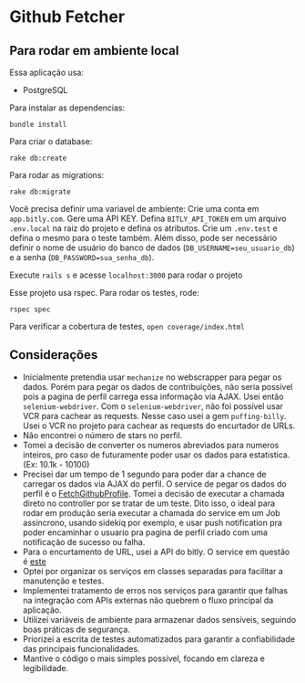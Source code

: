 # Github Fetcher

## Para rodar em ambiente local

Essa aplicação usa:

- PostgreSQL

Para instalar as dependencias:

```
bundle install
```

Para criar o database:
```
rake db:create
```

Para rodar as migrations:
```
rake db:migrate
```

Você precisa definir uma variavel de ambiente:
Crie uma conta em `app.bitly.com`. Gere uma API KEY.
Defina `BITLY_API_TOKEN` em um arquivo `.env.local` na raiz do projeto e defina os atributos. Crie um `.env.test` e defina o mesmo para o teste também.
Além disso, pode ser necessário definir o nome de usuário do banco de dados (`DB_USERNAME=seu_usuario_db`) e a senha (`DB_PASSWORD=sua_senha_db`).

Execute `rails s` e acesse `localhost:3000` para rodar o projeto

Esse projeto usa rspec. Para rodar os testes, rode:

```
rspec spec
```

Para verificar a cobertura de testes, `open coverage/index.html`

## Considerações

- Inicialmente pretendia usar `mechanize` no webscrapper para pegar os dados. Porém para pegar os dados de contribuições, não seria possivel pois a pagina de perfil carrega essa informação via AJAX. Usei então `selenium-webdriver`. Com o `selenium-webdriver`, não foi possível usar VCR para cachear as requests. Nesse caso usei a gem `puffing-billy`. Usei o VCR no projeto para cachear as requests do encurtador de URLs.
- Não encontrei o número de stars no perfil.
- Tomei a decisão de converter os numeros abreviados para numeros inteiros, pro caso de futuramente poder usar os dados para estatistica. (Ex: 10.1k - 10100)
- Precisei dar um tempo de 1 segundo para poder dar a chance de carregar os dados via AJAX do perfil. O service de pegar os dados do perfil é o [FetchGithubProfile](./app/services/fetch_github_profile.rb). Tomei a decisão de executar a chamada direto no controller por se tratar de um teste. Dito isso, o ideal para rodar em produção seria executar a chamada do service em um Job assincrono, usando sidekiq por exemplo, e usar push notification pra poder encaminhar o usuario pra pagina de perfil criado com uma notificação de sucesso ou falha.
- Para o encurtamento de URL, usei a API do bitly. O service em questão é [este](./app/services/shorten_url.rb)
- Optei por organizar os serviços em classes separadas para facilitar a manutenção e testes.
- Implementei tratamento de erros nos serviços para garantir que falhas na integração com APIs externas não quebrem o fluxo principal da aplicação.
- Utilizei variáveis de ambiente para armazenar dados sensíveis, seguindo boas práticas de segurança.
- Priorizei a escrita de testes automatizados para garantir a confiabilidade das principais funcionalidades.
- Mantive o código o mais simples possível, focando em clareza e legibilidade.
